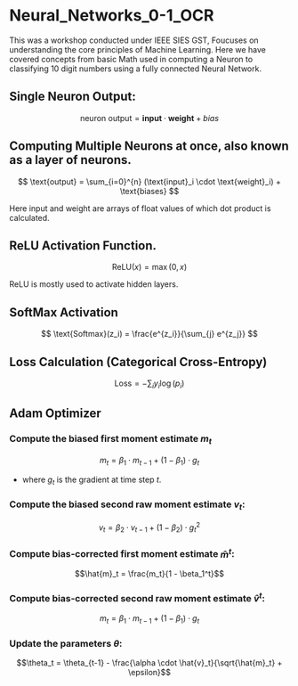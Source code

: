 # Neural_Networks_0-1_OCR
This was a workshop conducted under IEEE SIES GST, Foucuses on understanding the core principles of Machine Learning. Here we have covered concepts from basic Math used in computing a Neuron to classifying 10 digit numbers using a fully connected Neural Network.

## Single Neuron Output:
$$ \text{neuron output} = \mathbf{input} \cdot \mathbf{weight} + bias $$

## Computing Multiple Neurons at once, also known as a layer of neurons.

$$ \text{output} = \sum_{i=0}^{n} (\text{input}_i \cdot \text{weight}_i) + \text{biases} $$

Here input and weight are arrays of float values of which dot product is calculated.

## ReLU Activation Function.
$$ \text{ReLU}(x) = \max(0, x) $$

ReLU is mostly used to activate hidden layers.

## SoftMax Activation

$$ \text{Softmax}(z_i) = \frac{e^{z_i}}{\sum_{j} e^{z_j}} $$

## Loss Calculation (Categorical Cross-Entropy)

$$ \text{Loss} = -\sum_{i} y_i \log(p_i) $$

## Adam Optimizer

### Compute the biased first moment estimate $m_t$
$$
m_t = \beta_1 \cdot m_{t-1} + (1 - \beta_1) \cdot g_t
$$

- where $g_t$ is the gradient at time step $t$.

### Compute the biased second raw moment estimate $v_t$:

$$
v_t = \beta_2 \cdot v_{t-1} + (1 - \beta_2) \cdot g_t^2
$$
### Compute bias-corrected first moment estimate $\hat{m}^t$:

$$\hat{m}_t = \frac{m_t}{1 - \beta_1^t}$$

### Compute bias-corrected second raw moment estimate $\hat{v}^t$:
$$m_t = \beta_1 \cdot m_{t-1} + (1 - \beta_1) \cdot g_t $$

### Update the parameters $θ$:
$$\theta_t = \theta_{t-1} - \frac{\alpha \cdot \hat{v}_t}{\sqrt{\hat{m}_t} + \epsilon}$$

